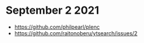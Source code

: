 # September 2 2021

- https://github.com/philpearl/plenc
- https://github.com/raitonoberu/ytsearch/issues/2
